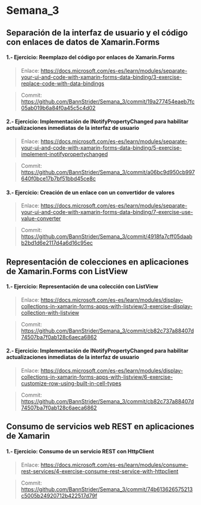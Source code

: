 # Semana_3

## Separación de la interfaz de usuario y el código con enlaces de datos de Xamarin.Forms

#### **1.- Ejercicio: Reemplazo del código por enlaces de Xamarin.Forms**

> Enlace: https://docs.microsoft.com/es-es/learn/modules/separate-your-ui-and-code-with-xamarin-forms-data-binding/3-exercise-replace-code-with-data-bindings

> Commit: https://github.com/BannStrider/Semana_3/commit/19a277454eaeb7fc05ab019b6a84f0a45c5c4d02

#### **2.- Ejercicio: Implementación de INotifyPropertyChanged para habilitar actualizaciones inmediatas de la interfaz de usuario**

> Enlace: https://docs.microsoft.com/es-es/learn/modules/separate-your-ui-and-code-with-xamarin-forms-data-binding/5-exercise-implement-inotifypropertychanged

> Commit: https://github.com/BannStrider/Semana_3/commit/a06bc9d950cb997640f0bce17b7bf51bbd45ce8c

#### **3.- Ejercicio: Creación de un enlace con un convertidor de valores**

> Enlace: https://docs.microsoft.com/es-es/learn/modules/separate-your-ui-and-code-with-xamarin-forms-data-binding/7-exercise-use-value-converter

> Commit: https://github.com/BannStrider/Semana_3/commit/4918fa7cff05daabb2bd1d6e2117d4a6d16c95ec

## Representación de colecciones en aplicaciones de Xamarin.Forms con ListView

#### **1.- Ejercicio: Representación de una colección con ListView**

> Enlace: https://docs.microsoft.com/es-es/learn/modules/display-collections-in-xamarin-forms-apps-with-listview/3-exercise-display-collection-with-listview

> Commit: https://github.com/BannStrider/Semana_3/commit/cb82c737a88407d74507ba7f0ab128c6aeca6862

#### **2.- Ejercicio: Implementación de INotifyPropertyChanged para habilitar actualizaciones inmediatas de la interfaz de usuario**

> Enlace: https://docs.microsoft.com/es-es/learn/modules/display-collections-in-xamarin-forms-apps-with-listview/6-exercise-customize-row-using-built-in-cell-types

> Commit: https://github.com/BannStrider/Semana_3/commit/cb82c737a88407d74507ba7f0ab128c6aeca6862

## Consumo de servicios web REST en aplicaciones de Xamarin

#### **1.- Ejercicio: Consumo de un servicio REST con HttpClient**

> Enlace: https://docs.microsoft.com/es-es/learn/modules/consume-rest-services/4-exercise-consume-rest-service-with-httpclient

> Commit: https://github.com/BannStrider/Semana_3/commit/74b613626575213c5005b24920712b422517d79f
